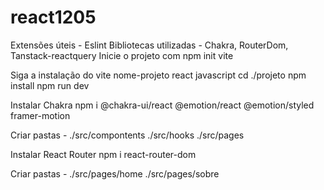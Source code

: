 # react1205
Extensões úteis - Eslint
Bibliotecas utilizadas - Chakra, RouterDom, Tanstack-reactquery
Inicie o projeto com npm init vite

Siga a instalação do vite
        nome-projeto
        react
        javascript
        cd ./projeto
        npm install
        npm run dev

Instalar Chakra npm i @chakra-ui/react @emotion/react @emotion/styled framer-motion

Criar pastas -
./src/compontents
./src/hooks
./src/pages

Instalar React Router npm i react-router-dom

Criar pastas -
./src/pages/home
./src/pages/sobre
